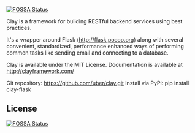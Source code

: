 [![FOSSA Status](https://app.fossa.io/api/projects/git%2Bgithub.com%2FJeremyGrosser%2Fclay.svg?type=shield)](https://app.fossa.io/projects/git%2Bgithub.com%2FJeremyGrosser%2Fclay?ref=badge_shield)

Clay is a framework for building RESTful backend services using best practices.

It's a wrapper around Flask (http://flask.pocoo.org) along with several convenient, standardized, performance enhanced ways of performing common tasks like sending email and connecting to a database.

Clay is available under the MIT License.
Documentation is available at http://clayframework.com/

Git repository: https://github.com/uber/clay.git
Install via PyPI: pip install clay-flask


## License
[![FOSSA Status](https://app.fossa.io/api/projects/git%2Bgithub.com%2FJeremyGrosser%2Fclay.svg?type=large)](https://app.fossa.io/projects/git%2Bgithub.com%2FJeremyGrosser%2Fclay?ref=badge_large)
